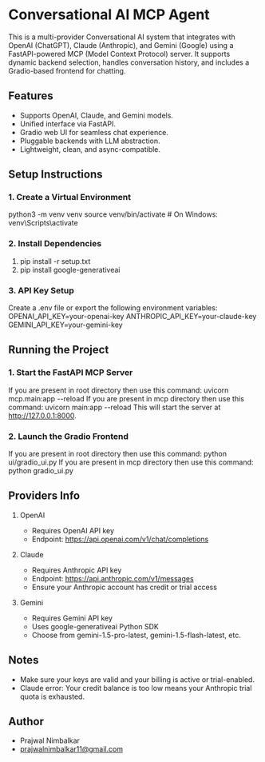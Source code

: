 # Conversational AI MCP Agent

This is a multi-provider Conversational AI system that integrates with OpenAI (ChatGPT), Claude (Anthropic), and Gemini (Google) using a FastAPI-powered MCP (Model Context Protocol) server. It supports dynamic backend selection, handles conversation history, and includes a Gradio-based frontend for chatting.

## Features

- Supports OpenAI, Claude, and Gemini models.
- Unified interface via FastAPI.
- Gradio web UI for seamless chat experience.
- Pluggable backends with LLM abstraction.
- Lightweight, clean, and async-compatible.

## Setup Instructions

### 1. Create a Virtual Environment
python3 -m venv venv
source venv/bin/activate  # On Windows: venv\Scripts\activate

### 2. Install Dependencies
1) pip install -r setup.txt
2) pip install google-generativeai

### 3. API Key Setup
Create a .env file or export the following environment variables:
OPENAI_API_KEY=your-openai-key
ANTHROPIC_API_KEY=your-claude-key
GEMINI_API_KEY=your-gemini-key

## Running the Project
### 1. Start the FastAPI MCP Server
If you are present in root directory then use this command: uvicorn mcp.main:app --reload
If you are present in mcp directory then use this command: uvicorn main:app --reload
This will start the server at http://127.0.0.1:8000.

### 2. Launch the Gradio Frontend
If you are present in root directory then use this command: python ui/gradio_ui.py
If you are present in mcp directory then use this command: python gradio_ui.py

## Providers Info
1) OpenAI
    - Requires OpenAI API key
    - Endpoint: https://api.openai.com/v1/chat/completions

2) Claude
    - Requires Anthropic API key
    - Endpoint: https://api.anthropic.com/v1/messages
    - Ensure your Anthropic account has credit or trial access

3) Gemini
    - Requires Gemini API key
    - Uses google-generativeai Python SDK
    - Choose from gemini-1.5-pro-latest, gemini-1.5-flash-latest, etc.

## Notes
- Make sure your keys are valid and your billing is active or trial-enabled.
- Claude error: Your credit balance is too low means your Anthropic trial quota is exhausted.

## Author
- Prajwal Nimbalkar
- prajwalnimbalkar11@gmail.com